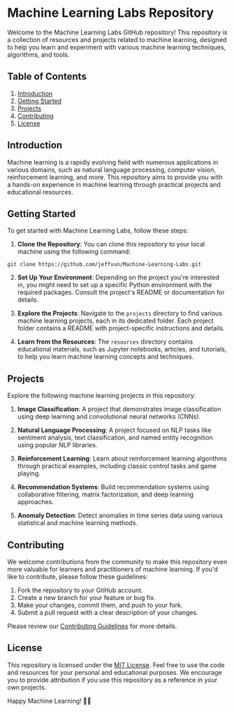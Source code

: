 # Machine Learning Labs Repository

Welcome to the Machine Learning Labs GitHub repository! This repository is a collection of resources and projects related to machine learning, designed to help you learn and experiment with various machine learning techniques, algorithms, and tools.

## Table of Contents

1. [Introduction](#introduction)
2. [Getting Started](#getting-started)
3. [Projects](#projects)
4. [Contributing](#contributing)
5. [License](#license)

## Introduction

Machine learning is a rapidly evolving field with numerous applications in various domains, such as natural language processing, computer vision, reinforcement learning, and more. This repository aims to provide you with a hands-on experience in machine learning through practical projects and educational resources.

## Getting Started

To get started with Machine Learning Labs, follow these steps:

1. **Clone the Repository**: You can clone this repository to your local machine using the following command:
``` cli
git clone https://github.com/jeffvun/Machine-Learning-Labs.git
```

2. **Set Up Your Environment**: Depending on the project you're interested in, you might need to set up a specific Python environment with the required packages. Consult the project's README or documentation for details.

3. **Explore the Projects**: Navigate to the `projects` directory to find various machine learning projects, each in its dedicated folder. Each project folder contains a README with project-specific instructions and details.

4. **Learn from the Resources**: The `resources` directory contains educational materials, such as Jupyter notebooks, articles, and tutorials, to help you learn machine learning concepts and techniques.

## Projects

Explore the following machine learning projects in this repository:

1. **Image Classification**: A project that demonstrates image classification using deep learning and convolutional neural networks (CNNs).

2. **Natural Language Processing**: A project focused on NLP tasks like sentiment analysis, text classification, and named entity recognition using popular NLP libraries.

3. **Reinforcement Learning**: Learn about reinforcement learning algorithms through practical examples, including classic control tasks and game playing.

4. **Recommendation Systems**: Build recommendation systems using collaborative filtering, matrix factorization, and deep learning approaches.

5. **Anomaly Detection**: Detect anomalies in time series data using various statistical and machine learning methods.

## Contributing

We welcome contributions from the community to make this repository even more valuable for learners and practitioners of machine learning. If you'd like to contribute, please follow these guidelines:

1. Fork the repository to your GitHub account.
2. Create a new branch for your feature or bug fix.
3. Make your changes, commit them, and push to your fork.
4. Submit a pull request with a clear description of your changes.

Please review our [Contributing Guidelines](CONTRIBUTING.md) for more details.

## License

This repository is licensed under the [MIT License](LICENSE.md). Feel free to use the code and resources for your personal and educational purposes. We encourage you to provide attribution if you use this repository as a reference in your own projects.

Happy Machine Learning! 🚀🤖
